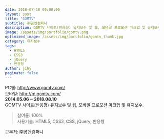 ```yaml
---
date: 2018-08-10 00:00:00
layout: post
title: "GOMTV"
subtitle: ㈜곰앤컴퍼니
description: GOMTV 사이트(반응형) 유지보수 및 웹, 모바일 프로모션 마크업 및 유지보수.
image: /assets/img/portfolio/gomtv.png
optimized_image: /assets/img/portfolio/gomtv_thumb.jpg
category: 유지보수
tags:
  - HTML5
  - CSS3
  - jQuery
  - 반응형
author: jihy
paginate: false
---
```


PC웹: <a href="http://www.gomtv.com/">http://www.gomtv.com/</a><br>
모바일: <a href="http://m.gomtv.com/">http://m.gomtv.com/</a><br>
**2014.05.06 ~ 2018.08.10** <br>
GOMTV 사이트(반응형) 유지보수 및 웹, 모바일 프로모션 마크업 및 유지보수.

> 참여율: 100% <br>
사용기술: HTML5, CSS3, CSS, jQuery, 반응형

근무처: ㈜곰앤컴퍼니